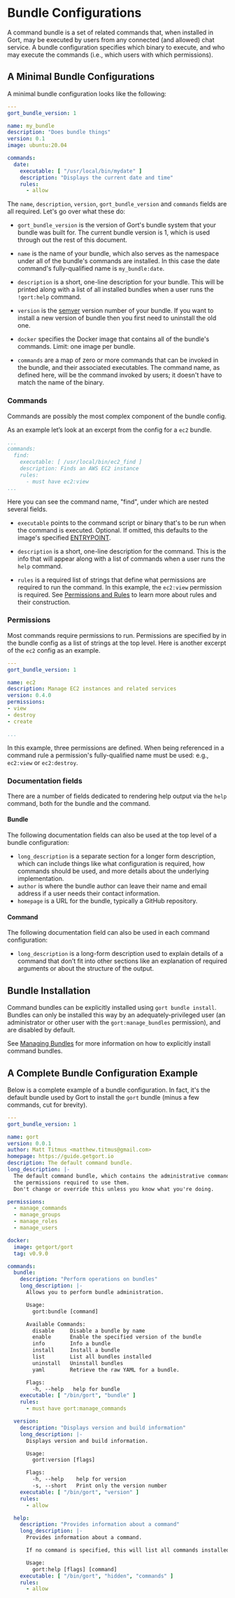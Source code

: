 # Bundle Configurations

A command bundle is a set of related commands that, when installed in Gort, may be executed by users from any connected (and allowed) chat service. A bundle configuration specifies which binary to execute, and who may execute the commands (i.e., which users with which permissions).

<!-- *Currently, Gort only supports commands that have been built into a Docker image, but a future iteration will support the execution of commands natively on a relay's host.* -->

## A Minimal Bundle Configurations

A minimal bundle configuration looks like the following:

```yaml
---
gort_bundle_version: 1

name: my_bundle
description: "Does bundle things"
version: 0.1
image: ubuntu:20.04

commands:
  date:
    executable: [ "/usr/local/bin/mydate" ]
    description: "Displays the current date and time"
    rules:
      - allow
```

The `name`, `description`, `version`, `gort_bundle_version` and `commands` fields are all required. Let's go over what these do:

* `gort_bundle_version` is the version of Gort's bundle system that your bundle was built for. The current bundle version is 1, which is used through out the rest of this document.

* `name` is the name of your bundle, which also serves as the namespace under all of the bundle's commands are installed. In this case the date command's fully-qualified name is `my_bundle:date`.

* `description` is a short, one-line description for your bundle. This will be printed along with a list of all installed bundles when a user runs the `!gort:help` command.

* `version` is the [semver](https://semver.org) version number of your bundle. If you want to install a new version of bundle then you first need to uninstall the old one.

* `docker` specifies the Docker image that contains all of the bundle's commands. Limit: one image per bundle.

* `commands` are a map of zero or more commands that can be invoked in the bundle, and their associated executables. The command name, as defined here, will be the command invoked by users; it doesn't have to match the name of the binary.

### Commands

Commands are possibly the most complex component of the bundle config.

As an example let’s look at an excerpt from the config for a `ec2` bundle.

```yaml
...
commands:
  find:
    executable: [ /usr/local/bin/ec2_find ]
    description: Finds an AWS EC2 instance
    rules:
      - must have ec2:view
...
```

Here you can see the command name, "find", under which are nested several fields.

* `executable` points to the command script or binary that's to be run when the command is executed. Optional. If omitted, this defaults to the image's specified [ENTRYPOINT](https://docs.docker.com/engine/reference/builder/#entrypoint).

* `description` is a short, one-line description for the command. This is the info that will appear along with a list of commands when a user runs the `help` command.

* `rules` is a required list of strings that define what permissions are required to run the command. In this example, the `ec2:view` permission is required. See [Permissions and Rules](permissions-and-rules.md) to learn more about rules and their construction.

### Permissions

Most commands require permissions to run. Permissions are specified by in the bundle config as a list of strings at the top level. Here is another excerpt of the `ec2` config as an example.

```yaml
---
gort_bundle_version: 1

name: ec2
description: Manage EC2 instances and related services
version: 0.4.0
permissions:
- view
- destroy
- create

...
```

In this example, three permissions are defined. When being referenced in a command rule a permission's fully-qualified name must be used: e.g., `ec2:view` or `ec2:destroy`.

### Documentation fields

There are a number of fields dedicated to rendering help output via the `help` command, both for the bundle and the command.

#### Bundle

The following documentation fields can also be used at the top level of a bundle configuration:

* `long_description` is a separate section for a longer form description, which can include things like what configuration is required, how commands should be used, and more details about the underlying implementation.
* `author` is where the bundle author can leave their name and email address if a user needs their contact information.
* `homepage` is a URL for the bundle, typically a GitHub repository.

#### Command

The following documentation field can also be used in each command configuration:

* `long_description` is a long-form description used to explain details of a command that don’t fit into other sections like an explanation of required arguments or about the structure of the output.

<!-- * `examples` is how a user will run the command and what output they should expect.

* `notes` is a free-form section at the bottom of the command above author and homepage -->

## Bundle Installation

Command bundles can be explicitly installed using `gort bundle install`. Bundles can only be installed this way by an adequately-privileged user (an administrator or other user with the `gort:manage_bundles` permission), and are disabled by default.

See [Managing Bundles](managing-bundles.md) for more information on how to explicitly install command bundles.

## A Complete Bundle Configuration Example

Below is a complete example of a bundle configuration. In fact, it's the default bundle used by Gort to install the `gort` bundle (minus a few commands, cut for brevity).

```yaml
---
gort_bundle_version: 1

name: gort
version: 0.0.1
author: Matt Titmus <matthew.titmus@gmail.com>
homepage: https://guide.getgort.io
description: The default command bundle.
long_description: |-
  The default command bundle, which contains the administrative commands and
  the permissions required to use them.
  Don't change or override this unless you know what you're doing.

permissions:
  - manage_commands
  - manage_groups
  - manage_roles
  - manage_users

docker:
  image: getgort/gort
  tag: v0.9.0

commands:
  bundle:
    description: "Perform operations on bundles"
    long_description: |-
      Allows you to perform bundle administration.

      Usage:
        gort:bundle [command]

      Available Commands:
        disable     Disable a bundle by name
        enable      Enable the specified version of the bundle
        info        Info a bundle
        install     Install a bundle
        list        List all bundles installed
        uninstall   Uninstall bundles
        yaml        Retrieve the raw YAML for a bundle.

      Flags:
        -h, --help   help for bundle
    executable: [ "/bin/gort", "bundle" ]
    rules:
      - must have gort:manage_commands

  version:
    description: "Displays version and build information"
    long_description: |-
      Displays version and build information.

      Usage:
        gort:version [flags]

      Flags:
        -h, --help    help for version
        -s, --short   Print only the version number
    executable: [ "/bin/gort", "version" ]
    rules:
      - allow

  help:
    description: "Provides information about a command"
    long_description: |-
      Provides information about a command.

      If no command is specified, this will list all commands installed in Gort.

      Usage:
        gort:help [flags] [command]
    executable: [ "/bin/gort", "hidden", "commands" ]
    rules:
      - allow
```